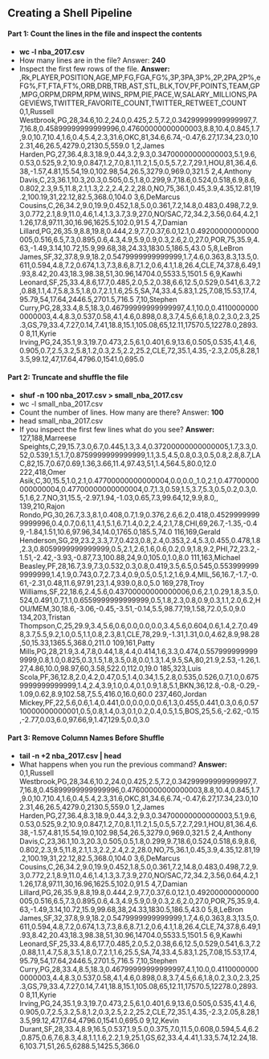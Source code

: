 ## Creating a Shell Pipeline

#### Part 1: Count the lines in the file and inspect the contents
<ul>
  <li><b>wc -l nba_2017.csv</b></li>
  <li>How many lines are in the file? Answer: <b>240</b></li>
  <li>Inspect the first few rows of the file. <b>Answer: </b>,Rk,PLAYER,POSITION,AGE,MP,FG,FGA,FG%,3P,3PA,3P%,2P,2PA,2P%,eFG%,FT,FTA,FT%,ORB,DRB,TRB,AST,STL,BLK,TOV,PF,POINTS,TEAM,GP,MPG,ORPM,DRPM,RPM,WINS_RPM,PIE,PACE,W,SALARY_MILLIONS,PAGEVIEWS,TWITTER_FAVORITE_COUNT,TWITTER_RETWEET_COUNT
0,1,Russell Westbrook,PG,28,34.6,10.2,24.0,0.425,2.5,7.2,0.34299999999999997,7.7,16.8,0.45899999999999996,0.47600000000000003,8.8,10.4,0.845,1.7,9.0,10.7,10.4,1.6,0.4,5.4,2.3,31.6,OKC,81,34.6,6.74,-0.47,6.27,17.34,23.0,102.31,46,26.5,4279.0,2130.5,559.0
1,2,James Harden,PG,27,36.4,8.3,18.9,0.44,3.2,9.3,0.34700000000000003,5.1,9.6,0.53,0.525,9.2,10.9,0.847,1.2,7.0,8.1,11.2,1.5,0.5,5.7,2.7,29.1,HOU,81,36.4,6.38,-1.57,4.81,15.54,19.0,102.98,54,26.5,3279.0,969.0,321.5
2,4,Anthony Davis,C,23,36.1,10.3,20.3,0.505,0.5,1.8,0.299,9.7,18.6,0.524,0.518,6.9,8.6,0.802,2.3,9.5,11.8,2.1,1.3,2.2,2.4,2.2,28.0,NO,75,36.1,0.45,3.9,4.35,12.81,19.2,100.19,31,22.12,82.5,368.0,104.0
3,6,DeMarcus Cousins,C,26,34.2,9.0,19.9,0.452,1.8,5.0,0.361,7.2,14.8,0.483,0.498,7.2,9.3,0.772,2.1,8.9,11.0,4.6,1.4,1.3,3.7,3.9,27.0,NO/SAC,72,34.2,3.56,0.64,4.2,11.26,17.8,97.11,30,16.96,1625.5,102.0,91.5
4,7,Damian Lillard,PG,26,35.9,8.8,19.8,0.444,2.9,7.7,0.37,6.0,12.1,0.49200000000000005,0.516,6.5,7.3,0.895,0.6,4.3,4.9,5.9,0.9,0.3,2.6,2.0,27.0,POR,75,35.9,4.63,-1.49,3.14,10.72,15.9,99.68,38,24.33,1830.5,186.5,43.0
5,8,LeBron James,SF,32,37.8,9.9,18.2,0.5479999999999999,1.7,4.6,0.363,8.3,13.5,0.611,0.594,4.8,7.2,0.674,1.3,7.3,8.6,8.7,1.2,0.6,4.1,1.8,26.4,CLE,74,37.8,6.49,1.93,8.42,20.43,18.3,98.38,51,30.96,14704.0,5533.5,1501.5
6,9,Kawhi Leonard,SF,25,33.4,8.6,17.7,0.485,2.0,5.2,0.38,6.6,12.5,0.529,0.541,6.3,7.2,0.88,1.1,4.7,5.8,3.5,1.8,0.7,2.1,1.6,25.5,SA,74,33.4,5.83,1.25,7.08,15.53,17.4,95.79,54,17.64,2446.5,2701.5,716.5
7,10,Stephen Curry,PG,28,33.4,8.5,18.3,0.46799999999999997,4.1,10.0,0.41100000000000003,4.4,8.3,0.537,0.58,4.1,4.6,0.898,0.8,3.7,4.5,6.6,1.8,0.2,3.0,2.3,25.3,GS,79,33.4,7.27,0.14,7.41,18.8,15.1,105.08,65,12.11,17570.5,12278.0,2893.0
8,11,Kyrie Irving,PG,24,35.1,9.3,19.7,0.473,2.5,6.1,0.401,6.9,13.6,0.505,0.535,4.1,4.6,0.905,0.7,2.5,3.2,5.8,1.2,0.3,2.5,2.2,25.2,CLE,72,35.1,4.35,-2.3,2.05,8.28,13.5,99.12,47,17.64,4796.0,1541.0,695.0</li>
</ul>

#### Part 2: Truncate and shuffle the file
<ul>
  <li><b>shuf -n 100 nba_2017.csv > small_nba_2017.csv</b></li>
  <li>wc -l small_nba_2017.csv</li>
  <li>Count the number of lines. How many are there? Answer: <b>100</b></li>
  <li>head small_nba_2017.csv</li>
  <li>If you inspect the first few lines what do you see? <b>Answer: </b>127,188,Marreese Speights,C,29,15.7,3.0,6.7,0.445,1.3,3.4,0.37200000000000005,1.7,3.3,0.52,0.539,1.5,1.7,0.8759999999999999,1.1,3.5,4.5,0.8,0.3,0.5,0.8,2.8,8.7,LAC,82,15.7,0.67,0.69,1.36,3.66,11.4,97.43,51,1.4,564.5,80.0,12.0
222,418,Omer Asik,C,30,15.5,1.0,2.1,0.47700000000000004,0.0,0.0,,1.0,2.1,0.47700000000000004,0.47700000000000004,0.7,1.3,0.59,1.5,3.7,5.3,0.5,0.2,0.3,0.5,1.6,2.7,NO,31,15.5,-2.97,1.94,-1.03,0.65,7.3,99.64,12,9.9,8.0,,
139,210,Rajon Rondo,PG,30,26.7,3.3,8.1,0.408,0.7,1.9,0.376,2.6,6.2,0.418,0.45299999999999996,0.4,0.7,0.6,1.1,4.1,5.1,6.7,1.4,0.2,2.4,2.1,7.8,CHI,69,26.7,-1.35,-0.49,-1.84,1.51,10.6,97.96,34,14.0,1765.0,185.5,74.0
116,169,Gerald Henderson,SG,29,23.2,3.3,7.7,0.423,0.8,2.4,0.353,2.4,5.3,0.455,0.478,1.8,2.3,0.8059999999999999,0.5,2.1,2.6,1.6,0.6,0.2,0.9,1.8,9.2,PHI,72,23.2,-1.51,-2.42,-3.93,-0.87,7.3,100.88,24,9.0,105.0,1.0,8.0
111,163,Michael Beasley,PF,28,16.7,3.9,7.3,0.532,0.3,0.8,0.419,3.5,6.5,0.545,0.5539999999999999,1.4,1.9,0.743,0.7,2.7,3.4,0.9,0.5,0.5,1.2,1.6,9.4,MIL,56,16.7,-1.7,-0.61,-2.31,0.48,11.6,97.91,23,1.4,939.0,8.0,5.0
169,278,Troy Williams,SF,22,18.6,2.4,5.6,0.43700000000000006,0.6,2.1,0.29,1.8,3.5,0.524,0.491,0.7,1.1,0.6559999999999999,0.5,1.8,2.3,0.8,0.9,0.3,1.1,2.0,6.2,HOU/MEM,30,18.6,-3.06,-0.45,-3.51,-0.14,5.5,98.77,19,1.58,72.0,5.0,9.0
134,203,Tristan Thompson,C,25,29.9,3.4,5.6,0.6,0.0,0.0,0.0,3.4,5.6,0.604,0.6,1.4,2.7,0.498,3.7,5.5,9.2,1.0,0.5,1.1,0.8,2.3,8.1,CLE,78,29.9,-1.31,1.31,0.0,4.62,8.9,98.28,50,15.33,1365.5,368.0,211.0
109,161,Patty Mills,PG,28,21.9,3.4,7.8,0.44,1.8,4.4,0.414,1.6,3.3,0.474,0.5579999999999999,0.8,1.0,0.825,0.3,1.5,1.8,3.5,0.8,0.0,1.3,1.4,9.5,SA,80,21.9,2.53,-1.26,1.27,4.86,10.0,98.97,60,3.58,522.0,112.0,19.0
185,323,Luis Scola,PF,36,12.8,2.0,4.2,0.47,0.5,1.4,0.34,1.5,2.8,0.535,0.526,0.7,1.0,0.6759999999999999,1.4,2.4,3.9,1.0,0.4,0.1,0.9,1.8,5.1,BKN,36,12.8,-0.8,-0.29,-1.09,0.62,8.9,102.58,7,5.5,416.0,16.0,60.0
237,460,Jordan Mickey,PF,22,5.6,0.6,1.4,0.441,0.0,0.0,0.0,0.6,1.3,0.455,0.441,0.3,0.6,0.5710000000000001,0.5,0.8,1.4,0.3,0.1,0.2,0.4,0.5,1.5,BOS,25,5.6,-2.62,-0.15,-2.77,0.03,6.0,97.66,9,1.47,129.5,0.0,3.0</li>
</ul>

#### Part 3: Remove Column Names Before Shuffle
<ul>
  <li><b>tail -n +2 nba_2017.csv | head</b></li>
  <li>What happens when you run the previous command? <b>Answer: </b>0,1,Russell Westbrook,PG,28,34.6,10.2,24.0,0.425,2.5,7.2,0.34299999999999997,7.7,16.8,0.45899999999999996,0.47600000000000003,8.8,10.4,0.845,1.7,9.0,10.7,10.4,1.6,0.4,5.4,2.3,31.6,OKC,81,34.6,6.74,-0.47,6.27,17.34,23.0,102.31,46,26.5,4279.0,2130.5,559.0
1,2,James Harden,PG,27,36.4,8.3,18.9,0.44,3.2,9.3,0.34700000000000003,5.1,9.6,0.53,0.525,9.2,10.9,0.847,1.2,7.0,8.1,11.2,1.5,0.5,5.7,2.7,29.1,HOU,81,36.4,6.38,-1.57,4.81,15.54,19.0,102.98,54,26.5,3279.0,969.0,321.5
2,4,Anthony Davis,C,23,36.1,10.3,20.3,0.505,0.5,1.8,0.299,9.7,18.6,0.524,0.518,6.9,8.6,0.802,2.3,9.5,11.8,2.1,1.3,2.2,2.4,2.2,28.0,NO,75,36.1,0.45,3.9,4.35,12.81,19.2,100.19,31,22.12,82.5,368.0,104.0
3,6,DeMarcus Cousins,C,26,34.2,9.0,19.9,0.452,1.8,5.0,0.361,7.2,14.8,0.483,0.498,7.2,9.3,0.772,2.1,8.9,11.0,4.6,1.4,1.3,3.7,3.9,27.0,NO/SAC,72,34.2,3.56,0.64,4.2,11.26,17.8,97.11,30,16.96,1625.5,102.0,91.5
4,7,Damian Lillard,PG,26,35.9,8.8,19.8,0.444,2.9,7.7,0.37,6.0,12.1,0.49200000000000005,0.516,6.5,7.3,0.895,0.6,4.3,4.9,5.9,0.9,0.3,2.6,2.0,27.0,POR,75,35.9,4.63,-1.49,3.14,10.72,15.9,99.68,38,24.33,1830.5,186.5,43.0
5,8,LeBron James,SF,32,37.8,9.9,18.2,0.5479999999999999,1.7,4.6,0.363,8.3,13.5,0.611,0.594,4.8,7.2,0.674,1.3,7.3,8.6,8.7,1.2,0.6,4.1,1.8,26.4,CLE,74,37.8,6.49,1.93,8.42,20.43,18.3,98.38,51,30.96,14704.0,5533.5,1501.5
6,9,Kawhi Leonard,SF,25,33.4,8.6,17.7,0.485,2.0,5.2,0.38,6.6,12.5,0.529,0.541,6.3,7.2,0.88,1.1,4.7,5.8,3.5,1.8,0.7,2.1,1.6,25.5,SA,74,33.4,5.83,1.25,7.08,15.53,17.4,95.79,54,17.64,2446.5,2701.5,716.5
7,10,Stephen Curry,PG,28,33.4,8.5,18.3,0.46799999999999997,4.1,10.0,0.41100000000000003,4.4,8.3,0.537,0.58,4.1,4.6,0.898,0.8,3.7,4.5,6.6,1.8,0.2,3.0,2.3,25.3,GS,79,33.4,7.27,0.14,7.41,18.8,15.1,105.08,65,12.11,17570.5,12278.0,2893.0
8,11,Kyrie Irving,PG,24,35.1,9.3,19.7,0.473,2.5,6.1,0.401,6.9,13.6,0.505,0.535,4.1,4.6,0.905,0.7,2.5,3.2,5.8,1.2,0.3,2.5,2.2,25.2,CLE,72,35.1,4.35,-2.3,2.05,8.28,13.5,99.12,47,17.64,4796.0,1541.0,695.0
9,12,Kevin Durant,SF,28,33.4,8.9,16.5,0.537,1.9,5.0,0.375,7.0,11.5,0.608,0.594,5.4,6.2,0.875,0.6,7.6,8.3,4.8,1.1,1.6,2.2,1.9,25.1,GS,62,33.4,4.41,1.33,5.74,12.24,18.6,103.71,51,26.5,6288.5,1425.5,366.0</li>
</ul>
